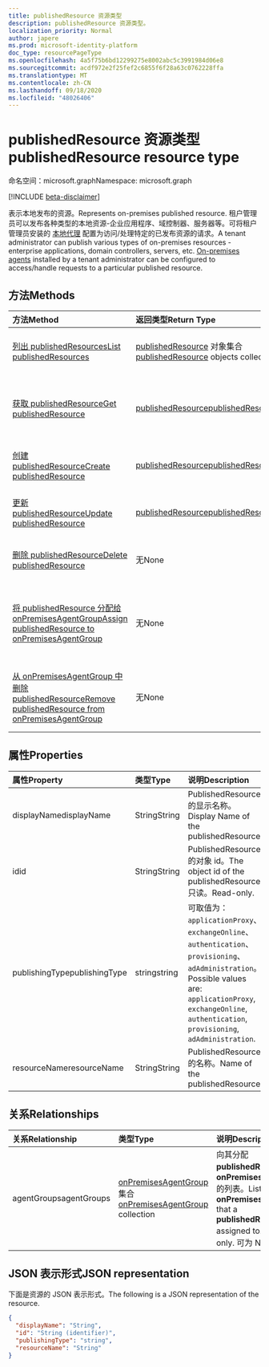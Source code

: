 ```yaml
---
title: publishedResource 资源类型
description: publishedResource 资源类型。
localization_priority: Normal
author: japere
ms.prod: microsoft-identity-platform
doc_type: resourcePageType
ms.openlocfilehash: 4a5f75b6bd12299275e8002abc5c3991984d06e8
ms.sourcegitcommit: acdf972e2f25fef2c6855f6f28a63c0762228ffa
ms.translationtype: MT
ms.contentlocale: zh-CN
ms.lasthandoff: 09/18/2020
ms.locfileid: "48026406"
---
```

# <a name="publishedresource-resource-type"></a><span data-ttu-id="5a6d0-103">publishedResource 资源类型</span><span class="sxs-lookup"><span data-stu-id="5a6d0-103">publishedResource resource type</span></span>

<span data-ttu-id="5a6d0-104">命名空间：microsoft.graph</span><span class="sxs-lookup"><span data-stu-id="5a6d0-104">Namespace: microsoft.graph</span></span>

[!INCLUDE [beta-disclaimer](../../includes/beta-disclaimer.md)]

<span data-ttu-id="5a6d0-105">表示本地发布的资源。</span><span class="sxs-lookup"><span data-stu-id="5a6d0-105">Represents on-premises published resource.</span></span> <span data-ttu-id="5a6d0-106">租户管理员可以发布各种类型的本地资源-企业应用程序、域控制器、服务器等。可将租户管理员安装的 [本地代理](onpremisesagent.md) 配置为访问/处理特定的已发布资源的请求。</span><span class="sxs-lookup"><span data-stu-id="5a6d0-106">A tenant administrator can publish various types of on-premises resources - enterprise applications, domain controllers, servers, etc. [On-premises agents](onpremisesagent.md) installed by a tenant administrator can be configured to access/handle requests to a particular published resource.</span></span>

## <a name="methods"></a><span data-ttu-id="5a6d0-107">方法</span><span class="sxs-lookup"><span data-stu-id="5a6d0-107">Methods</span></span>

| <span data-ttu-id="5a6d0-108">方法</span><span class="sxs-lookup"><span data-stu-id="5a6d0-108">Method</span></span>       | <span data-ttu-id="5a6d0-109">返回类型</span><span class="sxs-lookup"><span data-stu-id="5a6d0-109">Return Type</span></span> | <span data-ttu-id="5a6d0-110">说明</span><span class="sxs-lookup"><span data-stu-id="5a6d0-110">Description</span></span> |
|:-------------|:------------|:------------|
| [<span data-ttu-id="5a6d0-111">列出 publishedResources</span><span class="sxs-lookup"><span data-stu-id="5a6d0-111">List publishedResources</span></span>](../api/publishedresource-list.md) | <span data-ttu-id="5a6d0-112">[publishedResource](publishedresource.md) 对象集合</span><span class="sxs-lookup"><span data-stu-id="5a6d0-112">[publishedResource](publishedresource.md) objects collection</span></span> | <span data-ttu-id="5a6d0-113">获取 **publishedResources** 对象集合。</span><span class="sxs-lookup"><span data-stu-id="5a6d0-113">Get a **publishedResources** object collection.</span></span> |
| [<span data-ttu-id="5a6d0-114">获取 publishedResource</span><span class="sxs-lookup"><span data-stu-id="5a6d0-114">Get publishedResource</span></span>](../api/publishedresource-get.md) | [<span data-ttu-id="5a6d0-115">publishedResource</span><span class="sxs-lookup"><span data-stu-id="5a6d0-115">publishedResource</span></span>](publishedresource.md) | <span data-ttu-id="5a6d0-116">读取 **publishedResource** 对象的属性和关系。</span><span class="sxs-lookup"><span data-stu-id="5a6d0-116">Read the properties and relationships of a **publishedResource** object.</span></span> |
| [<span data-ttu-id="5a6d0-117">创建 publishedResource</span><span class="sxs-lookup"><span data-stu-id="5a6d0-117">Create publishedResource</span></span>](../api/publishedresource-post.md) |  [<span data-ttu-id="5a6d0-118">publishedResource</span><span class="sxs-lookup"><span data-stu-id="5a6d0-118">publishedResource</span></span>](publishedresource.md)  | <span data-ttu-id="5a6d0-119">创建新的 **publishedResource**。</span><span class="sxs-lookup"><span data-stu-id="5a6d0-119">Create a new **publishedResource**.</span></span> |
| [<span data-ttu-id="5a6d0-120">更新 publishedResource</span><span class="sxs-lookup"><span data-stu-id="5a6d0-120">Update publishedResource</span></span>](../api/publishedresource-update.md) | [<span data-ttu-id="5a6d0-121">publishedResource</span><span class="sxs-lookup"><span data-stu-id="5a6d0-121">publishedResource</span></span>](publishedresource.md) | <span data-ttu-id="5a6d0-122">更新 **publishedResource** 对象。</span><span class="sxs-lookup"><span data-stu-id="5a6d0-122">Update a **publishedResource** object.</span></span> |
| [<span data-ttu-id="5a6d0-123">删除 publishedResource</span><span class="sxs-lookup"><span data-stu-id="5a6d0-123">Delete  publishedResource</span></span>](../api/publishedresource-delete.md) | <span data-ttu-id="5a6d0-124">无</span><span class="sxs-lookup"><span data-stu-id="5a6d0-124">None</span></span> | <span data-ttu-id="5a6d0-125">删除 **publishedResource** 对象。</span><span class="sxs-lookup"><span data-stu-id="5a6d0-125">Delete a **publishedResource** object.</span></span> |
| [<span data-ttu-id="5a6d0-126">将 publishedResource 分配给 onPremisesAgentGroup</span><span class="sxs-lookup"><span data-stu-id="5a6d0-126">Assign publishedResource to onPremisesAgentGroup</span></span>](../api/publishedresource-post-agentgroups.md) | <span data-ttu-id="5a6d0-127">无</span><span class="sxs-lookup"><span data-stu-id="5a6d0-127">None</span></span> | <span data-ttu-id="5a6d0-128">将 **publishedResource** 对象分配给 **onPremisesAgentGroup**。</span><span class="sxs-lookup"><span data-stu-id="5a6d0-128">Assign a **publishedResource** object to an **onPremisesAgentGroup**.</span></span> |
| [<span data-ttu-id="5a6d0-129">从 onPremisesAgentGroup 中删除 publishedResource</span><span class="sxs-lookup"><span data-stu-id="5a6d0-129">Remove publishedResource from onPremisesAgentGroup</span></span>](../api/publishedresource-delete-agentgroups.md) | <span data-ttu-id="5a6d0-130">无</span><span class="sxs-lookup"><span data-stu-id="5a6d0-130">None</span></span> |  <span data-ttu-id="5a6d0-131">从**onPremisesAgentGroup**中删除**publishedResource**对象。</span><span class="sxs-lookup"><span data-stu-id="5a6d0-131">Remove a **publishedResource** object from an **onPremisesAgentGroup**.</span></span>|

## <a name="properties"></a><span data-ttu-id="5a6d0-132">属性</span><span class="sxs-lookup"><span data-stu-id="5a6d0-132">Properties</span></span>

| <span data-ttu-id="5a6d0-133">属性</span><span class="sxs-lookup"><span data-stu-id="5a6d0-133">Property</span></span>     | <span data-ttu-id="5a6d0-134">类型</span><span class="sxs-lookup"><span data-stu-id="5a6d0-134">Type</span></span>        | <span data-ttu-id="5a6d0-135">说明</span><span class="sxs-lookup"><span data-stu-id="5a6d0-135">Description</span></span> |
|:-------------|:------------|:------------|
|<span data-ttu-id="5a6d0-136">displayName</span><span class="sxs-lookup"><span data-stu-id="5a6d0-136">displayName</span></span>|<span data-ttu-id="5a6d0-137">String</span><span class="sxs-lookup"><span data-stu-id="5a6d0-137">String</span></span>| <span data-ttu-id="5a6d0-138">PublishedResource 的显示名称。</span><span class="sxs-lookup"><span data-stu-id="5a6d0-138">Display Name of the publishedResource.</span></span>|
|<span data-ttu-id="5a6d0-139">id</span><span class="sxs-lookup"><span data-stu-id="5a6d0-139">id</span></span>|<span data-ttu-id="5a6d0-140">String</span><span class="sxs-lookup"><span data-stu-id="5a6d0-140">String</span></span>| <span data-ttu-id="5a6d0-141">PublishedResource 的对象 id。</span><span class="sxs-lookup"><span data-stu-id="5a6d0-141">The object id of the publishedResource.</span></span> <span data-ttu-id="5a6d0-142">只读。</span><span class="sxs-lookup"><span data-stu-id="5a6d0-142">Read-only.</span></span>|
|<span data-ttu-id="5a6d0-143">publishingType</span><span class="sxs-lookup"><span data-stu-id="5a6d0-143">publishingType</span></span>|<span data-ttu-id="5a6d0-144">string</span><span class="sxs-lookup"><span data-stu-id="5a6d0-144">string</span></span>| <span data-ttu-id="5a6d0-145">可取值为：`applicationProxy`、`exchangeOnline`、`authentication`、`provisioning`、`adAdministration`。</span><span class="sxs-lookup"><span data-stu-id="5a6d0-145">Possible values are: `applicationProxy`, `exchangeOnline`, `authentication`, `provisioning`, `adAdministration`.</span></span>|
|<span data-ttu-id="5a6d0-146">resourceName</span><span class="sxs-lookup"><span data-stu-id="5a6d0-146">resourceName</span></span>|<span data-ttu-id="5a6d0-147">String</span><span class="sxs-lookup"><span data-stu-id="5a6d0-147">String</span></span>|<span data-ttu-id="5a6d0-148">PublishedResource 的名称。</span><span class="sxs-lookup"><span data-stu-id="5a6d0-148">Name of the publishedResource.</span></span>|

## <a name="relationships"></a><span data-ttu-id="5a6d0-149">关系</span><span class="sxs-lookup"><span data-stu-id="5a6d0-149">Relationships</span></span>

| <span data-ttu-id="5a6d0-150">关系</span><span class="sxs-lookup"><span data-stu-id="5a6d0-150">Relationship</span></span> | <span data-ttu-id="5a6d0-151">类型</span><span class="sxs-lookup"><span data-stu-id="5a6d0-151">Type</span></span>        | <span data-ttu-id="5a6d0-152">说明</span><span class="sxs-lookup"><span data-stu-id="5a6d0-152">Description</span></span> |
|:-------------|:------------|:------------|
|<span data-ttu-id="5a6d0-153">agentGroups</span><span class="sxs-lookup"><span data-stu-id="5a6d0-153">agentGroups</span></span>|<span data-ttu-id="5a6d0-154">[onPremisesAgentGroup](onpremisesagentgroup.md) 集合</span><span class="sxs-lookup"><span data-stu-id="5a6d0-154">[onPremisesAgentGroup](onpremisesagentgroup.md) collection</span></span>| <span data-ttu-id="5a6d0-155">向其分配**publishedResource**的**onPremisesAgentGroups**的列表。</span><span class="sxs-lookup"><span data-stu-id="5a6d0-155">List of **onPremisesAgentGroups** that a **publishedResource** is assigned to.</span></span> <span data-ttu-id="5a6d0-156">只读。</span><span class="sxs-lookup"><span data-stu-id="5a6d0-156">Read-only.</span></span> <span data-ttu-id="5a6d0-157">可为 Null。</span><span class="sxs-lookup"><span data-stu-id="5a6d0-157">Nullable.</span></span>|

## <a name="json-representation"></a><span data-ttu-id="5a6d0-158">JSON 表示形式</span><span class="sxs-lookup"><span data-stu-id="5a6d0-158">JSON representation</span></span>

<span data-ttu-id="5a6d0-159">下面是资源的 JSON 表示形式。</span><span class="sxs-lookup"><span data-stu-id="5a6d0-159">The following is a JSON representation of the resource.</span></span>

<!-- {
  "blockType": "resource",
  "optionalProperties": [

  ],
  "@odata.type": "microsoft.graph.publishedResource",
  "baseType": "",
  "keyProperty": "id"
}-->

```json
{
  "displayName": "String",
  "id": "String (identifier)",
  "publishingType": "string",
  "resourceName": "String"
}
```

<!-- uuid: 16cd6b66-4b1a-43a1-adaf-3a886856ed98
2019-02-04 14:57:30 UTC -->
<!-- {
  "type": "#page.annotation",
  "description": "publishedResource resource",
  "keywords": "",
  "section": "documentation",
  "tocPath": ""
}-->


